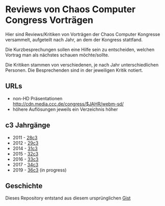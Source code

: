 # Reviews von Chaos Computer Congress Vorträgen

Hier sind Reviews/Kritiken von Vorträgen der Chaos Computer Kongresse
versammelt, aufgeteilt nach Jahr, an dem der Kongress stattfand.

Die Kurzbesprechungen sollen eine Hilfe sein zu entscheiden, welchen Vortrag
man als nächstes schauen möchte/sollte.

Die Kritiken stammen von verschiedenen, je nach Jahr unterschiedlichen Personen.
Die Besprechenden sind in der jeweiligen Kritik notiert.

URLs
----
* non-HD Präsentationen http://cdn.media.ccc.de/congress/$JAHR/webm-sd/
* höhere Auflösungen jeweils ein Verzeichnis höher

c3 Jahrgänge
------------

* 2011 - [28c3](https://github.com/tpo/31c3_talks_annotations/blob/master/28c3.md)
* 2012 - [29c3](https://github.com/tpo/31c3_talks_annotations/blob/master/29c3.md)
* 2014 - [31c3](https://github.com/tpo/31c3_talks_annotations/blob/master/31c3.md)
* 2015 - [32c3](https://github.com/munen/32c3_talk_annotations)
* 2016 - [33c3](https://github.com/tpo/31c3_talks_annotations/blob/master/33c3.md)
* 2017 - [34c3](https://github.com/tpo/31c3_talks_annotations/blob/master/34c3.md)
* 2019 - [36c3](https://github.com/tpo/31c3_talks_annotations/blob/master/34c3.md) (in progress)

Geschichte
----------
Dieses Repository entstand aus diesem ursprünglichen [Gist](https://gist.github.com/tpo/682750f82fcafb9a8029)
